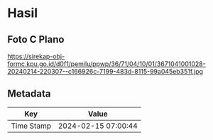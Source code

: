 # Hasil

## Foto C Plano

https://sirekap-obj-formc.kpu.go.id/d0f1/pemilu/ppwp/36/71/04/10/01/3671041001028-20240214-220307--c166926c-7199-483d-8115-99a045eb351f.jpg


## Metadata

| Key        | Value               |
| ---------- | ------------------- |
| Time Stamp | 2024-02-15 07:00:44 |



